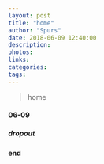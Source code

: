 ```yaml
---
layout: post
title: "home"
author: "Spurs"
date: 2018-06-09 12:40:00
description:
photos:
links:
categories:
tags:
---
```


> home
>

<!-- more -->

#### 06-09

##### dropout



#### end

